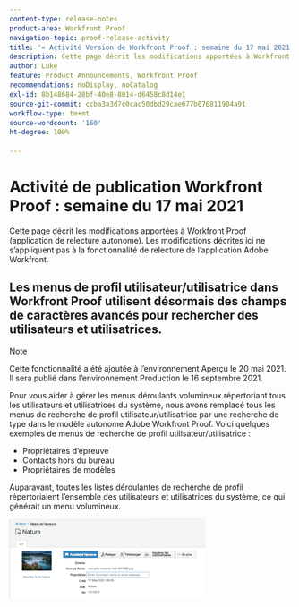 ```yaml
---
content-type: release-notes
product-area: Workfront Proof
navigation-topic: proof-release-activity
title: '« Activité Version de Workfront Proof : semaine du 17 mai 2021 »'
description: Cette page décrit les modifications apportées à Workfront Proof (application de relecture autonome). Les modifications décrites ici ne s’appliquent pas à la fonctionnalité de relecture de l’application Adobe Workfront.
author: Luke
feature: Product Announcements, Workfront Proof
recommendations: noDisplay, noCatalog
exl-id: 8b148684-28bf-40e8-8014-d6458c8d14e1
source-git-commit: ccba3a3d7c0cac50dbd29cae677b076811904a91
workflow-type: tm+mt
source-wordcount: '160'
ht-degree: 100%

---
```


# Activité de publication Workfront Proof : semaine du 17 mai 2021

Cette page décrit les modifications apportées à Workfront Proof (application de relecture autonome). Les modifications décrites ici ne s’appliquent pas à la fonctionnalité de relecture de l’application Adobe Workfront.

## Les menus de profil utilisateur/utilisatrice dans Workfront Proof utilisent désormais des champs de caractères avancés pour rechercher des utilisateurs et utilisatrices.

>[!NOTE]
>
>Cette fonctionnalité a été ajoutée à l’environnement Aperçu le 20 mai 2021. Il sera publié dans l’environnement Production le 16 septembre 2021.

Pour vous aider à gérer les menus déroulants volumineux répertoriant tous les utilisateurs et utilisatrices du système, nous avons remplacé tous les menus de recherche de profil utilisateur/utilisatrice par une recherche de type dans le modèle autonome Adobe Workfront Proof. Voici quelques exemples de menus de recherche de profil utilisateur/utilisatrice :

* Propriétaires d’épreuve
* Contacts hors du bureau
* Propriétaires de modèles

Auparavant, toutes les listes déroulantes de recherche de profil répertoriaient l’ensemble des utilisateurs et utilisatrices du système, ce qui générait un menu volumineux.

![](assets/user-profile-typeahead-350x142.png)
